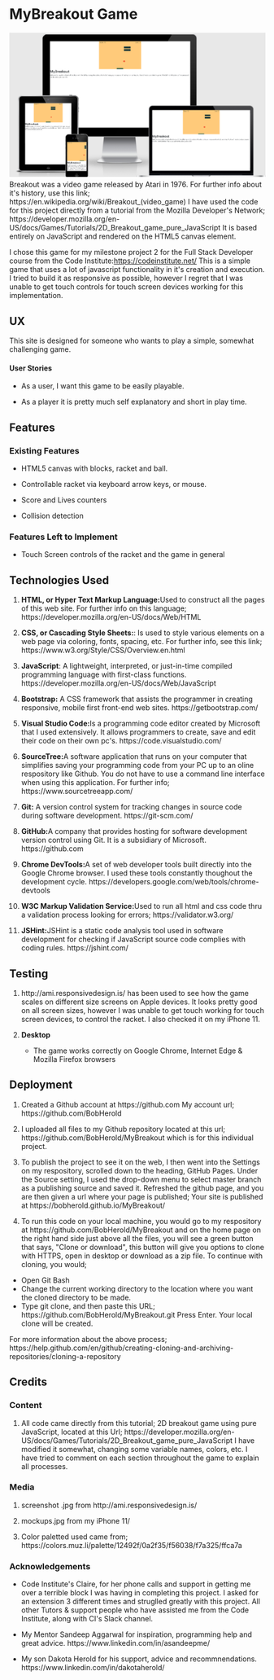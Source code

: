 <html lang="en">
<h1>MyBreakout Game</h1>
<p>
   <a target="_blank" href="https://github.com/BobHerold/MyBreakout/tree/master/assets/images">
   <img src="assets/images/MyBreakoutAppleDevicesView.png"
   alt="Apple Devices picture of the game">
   </a>
   Breakout was a video game released by Atari in 1976. For further info about it's history, use this link; https://en.wikipedia.org/wiki/Breakout_(video_game)
   I have used the code for this project directly from a tutorial from the Mozilla Developer's Network; https://developer.mozilla.org/en-US/docs/Games/Tutorials/2D_Breakout_game_pure_JavaScript
   It is based entirely on JavaScript and rendered on the HTML5 canvas element.

   I chose this game for my milestone project 2 for the Full Stack Developer course from the Code Institute:https://codeinstitute.net/
   This is a simple game that uses a lot of javascript functionality in it's creation and execution.  I tried to build it as responsive as possible, however I regret that 
   I was unable to get touch controls for touch screen devices working for this implementation.
</p>

<h2>UX</h2>
    <p>
    This site is designed for someone who wants to play a simple, somewhat challenging game.
    </p>
<h4>User Stories</h4>
    <ul>
       <li>
           <p>  As a user, I want this game to be easily playable.</p>
       </li>
       <li>
           <p>  As a player it is pretty much self explanatory and short in play time.</p>
       </li>
     </ul>  
<h2>Features</h2>
<h3>Existing Features</h3>
    <ul>
        <li>
           <p> HTML5 canvas with blocks, racket and ball. </p>
        </li>   
        <li>
           <p> Controllable racket via keyboard arrow keys, or mouse.</p>
        </li>
        <li>
           <p> Score and Lives counters</p>
        </li>
        <li>
            <p> Collision detection</p>
        </li>   
    </ul>
<h3>Features Left to Implement</h3>
    <ul>
        <li>
            <p> Touch Screen controls of the racket and the game in general</p>
        </li>
    </ul>
<h2>Technologies Used</h2> 
    <ol>
        <li>
            <p><strong>HTML, or Hyper Text Markup Language:</strong>Used to construct all the pages of this web site. For further info on this language;
             https://developer.mozilla.org/en-US/docs/Web/HTML</p>
        </li>
        <li>
            <p><strong>CSS, or Cascading Style Sheets:</strong>: Is used to style various elements on a web page via coloring, fonts, spacing, etc. For further info, see this link; https://www.w3.org/Style/CSS/Overview.en.html
            </p>
        </li>
        <li>
            <p><strong>JavaScript</strong>: A lightweight, interpreted, or just-in-time compiled programming language with first-class functions. 
            https://developer.mozilla.org/en-US/docs/Web/JavaScript
            </p>
        </li>
        <li>
            <p><strong>Bootstrap:</strong> A CSS framework that assists the programmer in creating responsive, mobile first front-end web sites. https://getbootstrap.com/
            </p>
        </li>
        <li>
            <p><strong>Visual Studio Code:</strong>Is a programming code editor created by Microsoft that I used extensively. It allows programmers to create, save and edit their code on their own pc's. https://code.visualstudio.com/
            </p>
        </li>
        <li>
            <p><strong>SourceTree:</strong>A software application that runs on your computer that simplifies saving your programming code from your PC up to an oline respository like Github. You do not have to use a command line interface when using this application. For further info; https://www.sourcetreeapp.com/
            </p>
        </li>
        <li>
           <p><strong>Git:</strong> A version control system for tracking changes in source code during software development. https://git-scm.com/
           </p>
        </li>
        <li>
            <p><strong>GitHub:</strong>A company that provides hosting for software development version control using Git. It is a subsidiary of Microsoft. https://github.com
            </p>
        </li>
        <li>
            <p><strong>Chrome DevTools:</strong>A set of web developer tools built directly into the Google Chrome browser. I used these tools constantly thoughout the development cycle. https://developers.google.com/web/tools/chrome-devtools
            </p>
        </li>
        <li>
            <p><strong>W3C Markup Validation Service:</strong>Used to run all html and css code thru a validation process looking for errors; https://validator.w3.org/
            </p>
        </li>
        <li>
            <p><strong>JSHint:</strong>JSHint is a static code analysis tool used in software development for checking if JavaScript source code complies with coding rules.
            https://jshint.com/
            </p>
        </li>
    </ol>
<h2>Testing</h2>
    <ol>
        <li>
          <p>http://ami.responsivedesign.is/  has been used to see how the game scales on different size screens on Apple devices.  It looks pretty good on all screen sizes, however I was unable to get touch working for touch screen devices, to control the racket. I also checked it on my iPhone 11.</p>  
        </li>
        <li>
            <p><strong>Desktop</strong></p>
                <ul>
                    <li> The game works correctly on Google Chrome, Internet Edge & Mozilla Firefox browsers</li>
                </ul>
        </li>
    </ol>
<h2>Deployment</h2>
    <ol>
        <li>
            <p>Created a Github account at https://github.com My account url; https://github.com/BobHerold</p>
        </li>
        <li>
            <p>I uploaded all files to my Github repository located at this url; https://github.com/BobHerold/MyBreakout which is for this individual project.</p>
        </li>
        <li>
            <p>To publish the project to see it on the web, I then went into the Settings on my respository, scrolled down to the heading, GitHub Pages. Under the Source setting, I used the drop-down menu to select master branch as a publishing source and saved it. Refreshed the github page, and you are then given a url where your page is published; Your site is published at https://bobherold.github.io/MyBreakout/</p>
        </li>
        <li>
            <p>To run this code on your local machine, you would go to my respository at https://github.com/BobHerold/MyBreakout and on the home page on the right hand side just above all the files, you will see a green button that says, "Clone or download", this button will give you options to clone with HTTPS, open in desktop or download as a zip file. To continue with cloning, you would;</p>
        </li>
    </ol>
        <ul>
            <li>Open Git Bash</li>
            <li>Change the current working directory to the location where you want the cloned directory to be made.</li>
            <li>Type git clone, and then paste this URL; https://github.com/BobHerold/MyBreakout.git Press Enter. Your local clone will be created.</li>
        </ul> 
            <p>For more information about the above process; https://help.github.com/en/github/creating-cloning-and-archiving-repositories/cloning-a-repository</p> 
<h2>Credits</h2>
    <h3>Content</h3>
        <ol>
            <li>
                <p> All code came directly from this tutorial; 2D breakout game using pure JavaScript, located at this Url; https://developer.mozilla.org/en-US/docs/Games/Tutorials/2D_Breakout_game_pure_JavaScript  
                   I have modified it somewhat, changing some variable names, colors, etc.  I have tried to comment on each section throughout the game to explain all processes.</p>
            </li>
        </ol>
    <h3>Media</h3>
        <ol>
            <li>
                <p>screenshot .jpg from http://ami.responsivedesign.is/</p>
            </li>
            <li>
                <p>mockups.jpg from my iPhone 11/</p>
            </li>
            <li>
                <p>Color paletted used came from; https://colors.muz.li/palette/12492f/0a2f35/f56038/f7a325/ffca7a</p>
            </li>
         </ol>
     <h3>Acknowledgements</h3>
         <ul>
             <li>
                 <p>Code Institute's Claire, for her phone calls and support in getting me over a terrible block I was having in completing this project.  I asked for an extension 3 different times and struglled greatly with this project.  All other Tutors & support people who have assisted me from the Code Institute, along with CI's Slack channel.</p>
             </li>
              <li>
                 <p>My Mentor Sandeep Aggarwal for inspiration, programming help and great advice. https://www.linkedin.com/in/asandeepme/</p>
             </li>
             <li>
                 <p>My son Dakota Herold for his support, advice and recommnendations. https://www.linkedin.com/in/dakotaherold/</p>
             </li>
         </UL>
               
 </html>    

